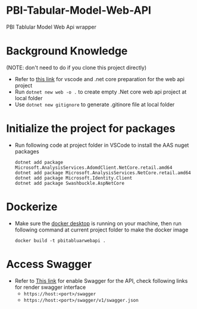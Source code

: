 # PBI-Tabular-Model-Web-API

PBI Tablular Model Web Api wrapper

# Background Knowledge

(NOTE: don't need to do if you clone this project directly)

- Refer to [this link](https://learn.microsoft.com/en-us/aspnet/core/tutorials/min-web-api?view=aspnetcore-8.0&tabs=visual-studio-code) for vscode and .net core preparation for the web api project
- Run `dotnet new web -o .` to create empty .Net core web api project at local folder
- Use `dotnet new gitignore` to generate .gitinore file at local folder

# Initialize the project for packages

- Run following code at project folder in VSCode to install the AAS nuget packages
  ```
  dotnet add package Microsoft.AnalysisServices.AdomdClient.NetCore.retail.amd64
  dotnet add package Microsoft.AnalysisServices.NetCore.retail.amd64
  dotnet add package Microsoft.Identity.Client
  dotnet add package Swashbuckle.AspNetCore
  ```

# Dockerize

- Make sure the [docker desktop](https://www.docker.com/products/docker-desktop/) is running on your machine, then run following command at current project folder to make the docker image
  ```
  docker build -t pbitabluarwebapi .
  ```

# Access Swagger

- Refer to [This link](https://learn.microsoft.com/en-us/aspnet/core/tutorials/getting-started-with-swashbuckle?view=aspnetcore-7.0&tabs=visual-studio-code) for enable Swagger for the API, check following links for render swagger interface
  - `https://host:<port>/swagger`
  - `https://host:<port>/swagger/v1/swagger.json`

